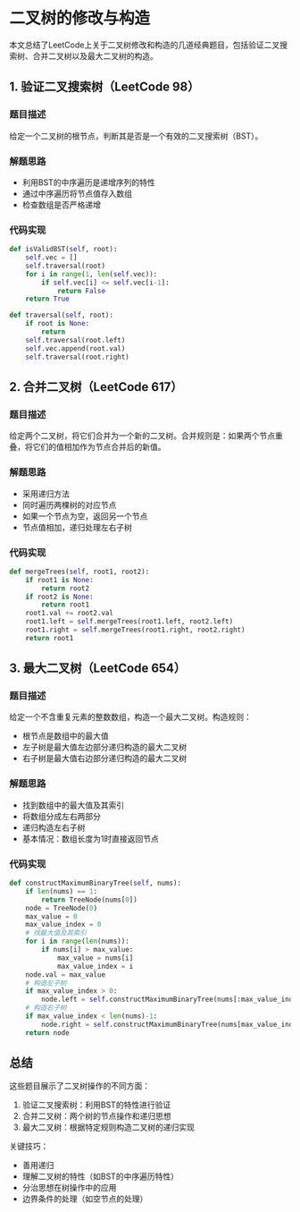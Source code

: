 # 二叉树的修改与构造

本文总结了LeetCode上关于二叉树修改和构造的几道经典题目，包括验证二叉搜索树、合并二叉树以及最大二叉树的构造。

## 1. 验证二叉搜索树（LeetCode 98）

### 题目描述
给定一个二叉树的根节点，判断其是否是一个有效的二叉搜索树（BST）。

### 解题思路
- 利用BST的中序遍历是递增序列的特性
- 通过中序遍历将节点值存入数组
- 检查数组是否严格递增

### 代码实现
```python
def isValidBST(self, root):
    self.vec = []
    self.traversal(root)
    for i in range(1, len(self.vec)):
        if self.vec[i] <= self.vec[i-1]:
            return False
    return True

def traversal(self, root):
    if root is None:
        return 
    self.traversal(root.left)
    self.vec.append(root.val)
    self.traversal(root.right)
```

## 2. 合并二叉树（LeetCode 617）

### 题目描述
给定两个二叉树，将它们合并为一个新的二叉树。合并规则是：如果两个节点重叠，将它们的值相加作为节点合并后的新值。

### 解题思路
- 采用递归方法
- 同时遍历两棵树的对应节点
- 如果一个节点为空，返回另一个节点
- 节点值相加，递归处理左右子树

### 代码实现
```python
def mergeTrees(self, root1, root2):
    if root1 is None:
        return root2
    if root2 is None:
        return root1
    root1.val += root2.val
    root1.left = self.mergeTrees(root1.left, root2.left)
    root1.right = self.mergeTrees(root1.right, root2.right)
    return root1
```

## 3. 最大二叉树（LeetCode 654）

### 题目描述
给定一个不含重复元素的整数数组，构造一个最大二叉树。构造规则：
- 根节点是数组中的最大值
- 左子树是最大值左边部分递归构造的最大二叉树
- 右子树是最大值右边部分递归构造的最大二叉树

### 解题思路
- 找到数组中的最大值及其索引
- 将数组分成左右两部分
- 递归构造左右子树
- 基本情况：数组长度为1时直接返回节点

### 代码实现
```python
def constructMaximumBinaryTree(self, nums):
    if len(nums) == 1:
        return TreeNode(nums[0])
    node = TreeNode(0)
    max_value = 0
    max_value_index = 0
    # 找最大值及其索引
    for i in range(len(nums)):
        if nums[i] > max_value:
            max_value = nums[i]
            max_value_index = i
    node.val = max_value
    # 构造左子树
    if max_value_index > 0:
        node.left = self.constructMaximumBinaryTree(nums[:max_value_index])
    # 构造右子树
    if max_value_index < len(nums)-1:
        node.right = self.constructMaximumBinaryTree(nums[max_value_index+1:])
    return node
```

## 总结

这些题目展示了二叉树操作的不同方面：
1. 验证二叉搜索树：利用BST的特性进行验证
2. 合并二叉树：两个树的节点操作和递归思想
3. 最大二叉树：根据特定规则构造二叉树的递归实现

关键技巧：
- 善用递归
- 理解二叉树的特性（如BST的中序遍历特性）
- 分治思想在树操作中的应用
- 边界条件的处理（如空节点的处理）
